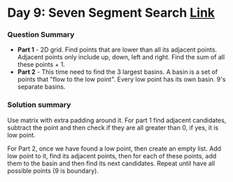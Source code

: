 # Day 9: Seven Segment Search [Link](https://adventofcode.com/2021/day/9)

### Question Summary
- **Part 1** - 2D grid. Find points that are lower than all its adjacent points. Adjacent points only include up, down, left and right. Find the sum of all these points + 1. 
- **Part 2** - This time need to find the 3 largest basins. A basin is a set of points that "flow to the low point". Every low point has its own basin. 9's separate basins. 

### Solution summary 

Use matrix with extra padding around it. For part 1 find adjacent candidates, subtract the point and then check if they are all greater than 0, if yes, it is low point. 

For Part 2, once we have found a low point, then create an empty list. Add low point to it, find its adjacent points, then for each of these points, add them to the basin and then find its next candidates. Repeat until have all possible points (9 is boundary). 


